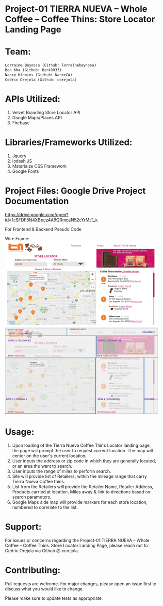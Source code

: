# Project-01 TIERRA NUEVA – Whole Coffee – Coffee Thins: Store Locator Landing Page

# Team:
    Lorraine Baynosa (Github: lorrainebaynosa)
    Ben Kha (Github: Benk0033)
    Nancy Hinojos (Github: NanceCA)
    Cedric Orejola (Github: corejola)

# APIs Utilized:
1. Velvet Branding Store Locator API
2. Google Maps/Places API
3. Firebase

# Libraries/Frameworks Utilized:
1. Jquery
2. lodash JS
3. Materialze CSS Framework
4. Google Fonts

# Project Files: Google Drive Project Documentation
https://drive.google.com/open?id=1cSFDF5N4XBpez4A6QRmcaN52cYrMtT_k

For Frontend & Backend Pseudo Code

Wire Frame:
![Alt text](assets\wireframe\project-1-wireframe_001.png "Project-1 Wireframe")
![Alt text](assets\wireframe\project-1-wireframe_002.png "Project-1 Wireframe")

# Usage:
1. Upon loading of the Tierra Nueva Coffee Thins Locator landing page, the page will prompt the user to request current location. The map will center on the user's current location.
2. User inputs the address or zip code in which they are generally located, or an area the want to search. 
3. User inputs the range of miles to perform search.
4. Site will provide list of Retailers, within the mileage range that carry Tierra Nueva Coffee thins.
5. List from the Retailers will provide the Retailer Name, Retailer Address, Products carried at location, Miles away & link to directions based on search parameters.
6. Google Maps side map will provide markers for each store location, numbered to correlate to the list.

# Support:
For issues or concerns regarding the Project-01 TIERRA NUEVA – Whole Coffee – Coffee Thins: Store Locator Landing Page, please reach out to Cedric Orejola via Github @ corejola.

# Contributing:
Pull requests are welcome. For major changes, please open an issue first to discuss what you would like to change.

Please make sure to update tests as appropriate.
